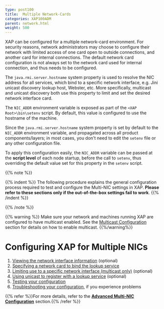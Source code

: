 ```yaml
---
type: post100
title:  Multiple Network-Cards
categories: XAP100ADM
parent: network.html
weight: 500
---
```





XAP can be configured for a multiple network-card environment. For security reasons, network administrators may choose to configure their network with limited access of one card open to outside connections, and another card for internal connections. The default network card configuration is not always set to the network card used for internal connection, and thus needs to be configured.

The `java.rmi.server.hostname` system property is used to resolve the NIC address for all services, which bind to a specific network interface, e.g. Jini unicast discovery lookup host, Webster, etc. More specifically, multicast and unicast discovery both use this property to limit and set the desired network interface card.

The `NIC_ADDR` environment variable is exposed as part of the `<XAP Root>\bin\setenv` script. By default, this value is configured to use the hostname of the machine.

Since the `java.rmi.server.hostname` system property is set by default to the `NIC_ADDR` environment variable, and propagated across all product components/layers; in most cases, you don't need to edit the `setenv` file or any other configuration file.

To apply this configuration easily, the `NIC_ADDR` variable can be passed at the **script level** of each node startup, before the call to `setenv`, thus overriding the default value set for this property in the `setenv` script.

{{% note %}}

{{% indent %}}
The following procedure explains the general configuration process required to test and configure the Multi-NIC settings in XAP.
**Please refer to these sections only if the out-of-the-box settings fail to work**.
{{% /indent %}}

{{% /note %}}

{{% warning %}}
Make sure your network and machines running XAP are configured to have multicast enabled. See the [Multicast Configuration](./network-multicast.html) section for details on how to enable multicast.
{{%/warning%}}

# Configuring XAP for Multiple NICs

1. [Viewing the network interface information](./network-multi-nic-advanced.html#1) (optional)
1. [Specifying a network card to bind the lookup service](./network-multi-nic-advanced.html#2)
1. [Limiting use to a specific network interface (multicast only)](./network-multi-nic-advanced.html#3) (optional)
1. [Using unicast to register with a lookup service](./network-multi-nic-advanced.html#4) (optional)
1. [Testing your configuration](./network-multi-nic-advanced.html#5)
1. [Troubleshooting your configuration](./network-multi-nic-advanced.html#6), if you experience problems

{{% refer %}}For more details, refer to the **[Advanced Multi-NIC Configuration](./network-multi-nic-advanced.html)** section.{{% /refer %}}
